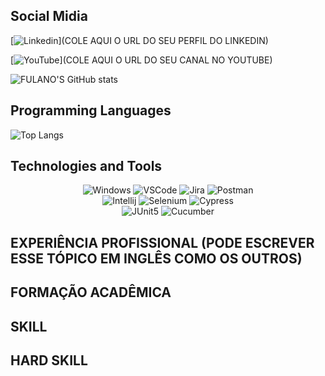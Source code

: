 ## Social Midia 

[![Linkedin](https://img.shields.io/badge/LinkedIn-0077B5?style=for-the-badge&logo=linkedin&logoColor=white)](COLE AQUI O URL DO SEU PERFIL DO LINKEDIN) 

[![YouTube](https://img.shields.io/badge/YouTube-FF0000?style=for-the-badge&logo=youtube&logoColor=white)](COLE AQUI O URL DO SEU CANAL NO YOUTUBE)



![FULANO'S GitHub stats](https://github-readme-stats.vercel.app/api?username=COLEAQUISEUPERFILDOGITHUB&show_icons=true&theme=transparent)

## Programming Languages

![Top Langs](https://github-readme-stats.vercel.app/api/top-langs/?username=COLEAQUISEUPERFILDOGITHUB&langs_count=8&theme=dark)

## Technologies and Tools

<div align="center">

<img alt="Windows" src="https://img.shields.io/badge/Windows-0078D6?style=for-the-badge&logo=windows&logoColor=white" />


<img alt="VSCode" src="https://img.shields.io/badge/Visual_Studio_Code-0078D4?style=for-the-badge&logo=visual%20studio%20code&logoColor=white" />

<img alt="Jira" src="https://img.shields.io/badge/Jira-0052CC?style=for-the-badge&logo=Jira&log" />

<img alt="Postman" src="https://img.shields.io/badge/Postman-FF6C37.svg?style=for-the-badge&logo=Postman&logoColor=white" />

<br>

<img alt="Intellij" src="https://img.shields.io/badge/IntelliJ%20IDEA-000000.svg?style=for-the-badge&logo=IntelliJ-IDEA&logoColor=white" />

<img alt="Selenium" src="https://img.shields.io/badge/Selenium-43B02A.svg?style=for-the-badge&logo=Selenium&logoColor=white" />

<img alt="Cypress" src="https://img.shields.io/badge/Cypress-17202C.svg?style=for-the-badge&logo=Cypress&logoColor=white" />

<br>

<img alt="JUnit5" src="https://img.shields.io/badge/JUnit5-25A162.svg?style=for-the-badge&logo=JUnit5&logoColor=white" />

<img alt="Cucumber" src="https://img.shields.io/badge/Cucumber-23D96C.svg?style=for-the-badge&logo=Cucumber&logoColor=white" />

</div>


## EXPERIÊNCIA PROFISSIONAL (PODE ESCREVER ESSE TÓPICO EM INGLÊS COMO OS OUTROS) 


## FORMAÇÃO ACADÊMICA 


## SKILL


## HARD SKILL
